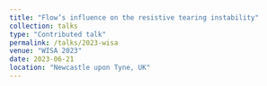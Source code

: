 ```yaml
---
title: "Flow’s influence on the resistive tearing instability"
collection: talks
type: "Contributed talk"
permalink: /talks/2023-wisa
venue: "WISA 2023"
date: 2023-06-21
location: "Newcastle upon Tyne, UK"
---
```

